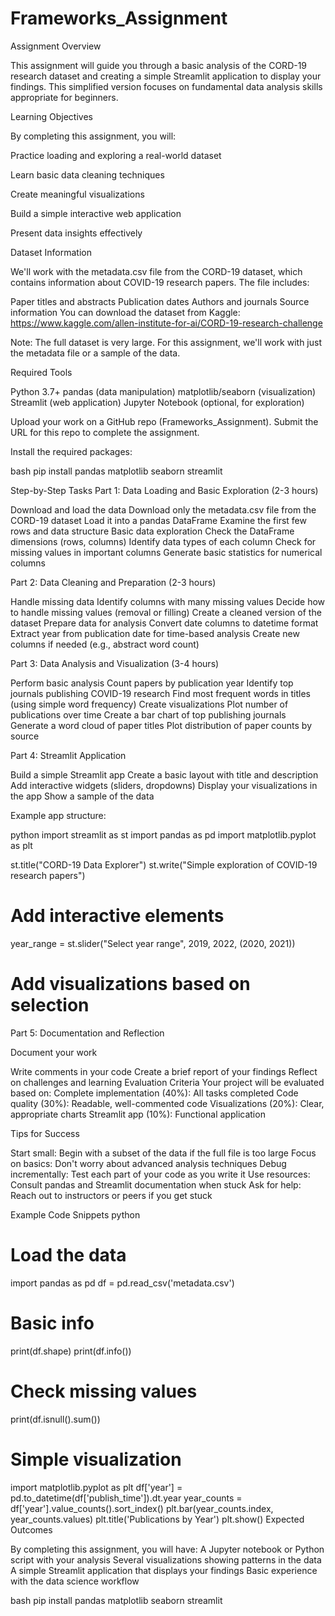 # Frameworks_Assignment
Assignment Overview

This assignment will guide you through a basic analysis of the CORD-19 research dataset and creating a simple Streamlit application to display your findings. This simplified version focuses on fundamental data analysis skills appropriate for beginners.

Learning Objectives

By completing this assignment, you will:

Practice loading and exploring a real-world dataset

Learn basic data cleaning techniques

Create meaningful visualizations

Build a simple interactive web application

Present data insights effectively

Dataset Information

We'll work with the metadata.csv file from the CORD-19 dataset, which contains information about COVID-19 research papers. The file includes:

Paper titles and abstracts
Publication dates
Authors and journals
Source information
You can download the dataset from Kaggle:
https://www.kaggle.com/allen-institute-for-ai/CORD-19-research-challenge

Note: The full dataset is very large. For this assignment, we'll work with just the metadata file or a sample of the data.

Required Tools

Python 3.7+
pandas (data manipulation)
matplotlib/seaborn (visualization)
Streamlit (web application)
Jupyter Notebook (optional, for exploration)

Upload your work on a GitHub repo (Frameworks_Assignment). Submit the URL for this repo to complete the assignment. 

Install the required packages:

bash
pip install pandas matplotlib seaborn streamlit

Step-by-Step Tasks
Part 1: Data Loading and Basic Exploration (2-3 hours)

Download and load the data
Download only the metadata.csv file from the CORD-19 dataset
Load it into a pandas DataFrame
Examine the first few rows and data structure
Basic data exploration
Check the DataFrame dimensions (rows, columns)
Identify data types of each column
Check for missing values in important columns
Generate basic statistics for numerical columns

Part 2: Data Cleaning and Preparation (2-3 hours)

Handle missing data
Identify columns with many missing values
Decide how to handle missing values (removal or filling)
Create a cleaned version of the dataset
Prepare data for analysis
Convert date columns to datetime format
Extract year from publication date for time-based analysis
Create new columns if needed (e.g., abstract word count)

Part 3: Data Analysis and Visualization (3-4 hours)

Perform basic analysis
Count papers by publication year
Identify top journals publishing COVID-19 research
Find most frequent words in titles (using simple word frequency)
Create visualizations
Plot number of publications over time
Create a bar chart of top publishing journals
Generate a word cloud of paper titles
Plot distribution of paper counts by source

Part 4: Streamlit Application 

Build a simple Streamlit app
Create a basic layout with title and description
Add interactive widgets (sliders, dropdowns)
Display your visualizations in the app
Show a sample of the data

Example app structure:

python
import streamlit as st
import pandas as pd
import matplotlib.pyplot as plt

st.title("CORD-19 Data Explorer")
st.write("Simple exploration of COVID-19 research papers")

# Add interactive elements
year_range = st.slider("Select year range", 2019, 2022, (2020, 2021))
# Add visualizations based on selection
Part 5: Documentation and Reflection

Document your work

Write comments in your code
Create a brief report of your findings
Reflect on challenges and learning
Evaluation Criteria
Your project will be evaluated based on:
Complete implementation (40%): All tasks completed
Code quality (30%): Readable, well-commented code
Visualizations (20%): Clear, appropriate charts
Streamlit app (10%): Functional application

Tips for Success

Start small: Begin with a subset of the data if the full file is too large
Focus on basics: Don't worry about advanced analysis techniques
Debug incrementally: Test each part of your code as you write it
Use resources: Consult pandas and Streamlit documentation when stuck
Ask for help: Reach out to instructors or peers if you get stuck

Example Code Snippets
python
# Load the data
import pandas as pd
df = pd.read_csv('metadata.csv')

# Basic info
print(df.shape)
print(df.info())

# Check missing values
print(df.isnull().sum())

# Simple visualization
import matplotlib.pyplot as plt
df['year'] = pd.to_datetime(df['publish_time']).dt.year
year_counts = df['year'].value_counts().sort_index()
plt.bar(year_counts.index, year_counts.values)
plt.title('Publications by Year')
plt.show()
Expected Outcomes

By completing this assignment, you will have:
A Jupyter notebook or Python script with your analysis
Several visualizations showing patterns in the data
A simple Streamlit application that displays your findings
Basic experience with the data science workflow


bash
pip install pandas matplotlib seaborn streamlit
